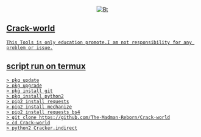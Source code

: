 <p align="center"><a href="https://github.com/The-Madman-Reborn"><img src="https://user-images.githubusercontent.com/52023076/115988149-37bbb980-a56d-11eb-9eb4-4feb51c09345.png" alt="Bt">
  
## Crack-world
```
This Tools is only education promote.I am not responsibility for any problem or issue.
```
## script run on termux
```
> pkg update
> pkg upgrade
> pkg install git
> pkg install python2
> pip2 install requests
> pip2 install mechanize
> pip2 install requests bs4
> git clone https://github.com/The-Madman-Reborn/Crack-world
> cd Crack-world
> python2 Cracker.indirect
```
